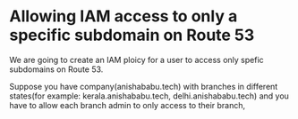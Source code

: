 # Allowing IAM access to only a specific subdomain on Route 53

We are going to create an IAM ploicy for a user to access only spefic subdomains on Route 53.

Suppose you have company(anishababu.tech) with branches in different states(for example: kerala.anishababu.tech, delhi.anishababu.tech) and you have to allow each branch admin to only access to their branch, 
